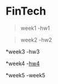 # FinTech
>week1
 >  -hw1  

>week2
 >  -hw2  

*week3
   -hw3 

*week4
   -[hw4](https://youtu.be/f_6rhW0Ycx0) 
  
*week5
  -week5
  
